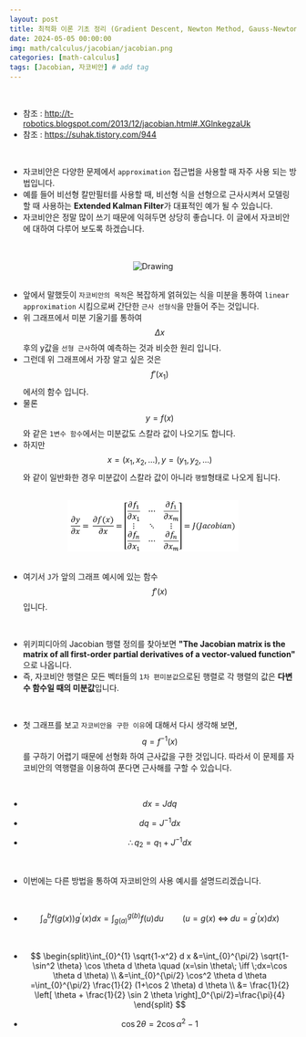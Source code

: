 ```yaml
---
layout: post
title: 최적화 이론 기초 정리 (Gradient Descent, Newton Method, Gauss-Newton, LM 등)
date: 2024-05-05 00:00:00
img: math/calculus/jacobian/jacobian.png
categories: [math-calculus] 
tags: [Jacobian, 자코비안] # add tag
---
```


<br>

- 참조 : http://t-robotics.blogspot.com/2013/12/jacobian.html#.XGlnkegzaUk
- 참조 : https://suhak.tistory.com/944

<br>

- 자코비안은 다양한 문제에서 `approximation` 접근법을 사용할 때 자주 사용 되는 방법입니다.
- 예를 들어 비선형 칼만필터를 사용할 때, 비선형 식을 선형으로 근사시켜서 모델링 할 때 사용하는 **Extended Kalman Filter**가 대표적인 예가 될 수 있습니다.
- 자코비안은 정말 많이 쓰기 때문에 익혀두면 상당히 좋습니다. 이 글에서 자코비안에 대하여 다루어 보도록 하겠습니다.

<br>

<br>
<center><img src="../assets/img/math/calculus/jacobian/1.png" alt="Drawing" style="width: 400px;"/></center>
<br>

- 앞에서 말했듯이 `자코비안의 목적`은 복잡하게 얽혀있는 식을 미분을 통하여 `linear approximation` 시킴으로써 간단한 `근사 선형식`을 만들어 주는 것입니다.
- 위 그래프에서 미분 기울기를 통하여 $$ \Delta x $$ 후의 y값을 `선형 근사`하여 예측하는 것과 비슷한 원리 입니다.
- 그런데 위 그래프에서 가장 알고 싶은 것은 $$ f'(x_{1}) $$ 에서의 함수 입니다.  
- 물론 $$ y = f(x) $$와 같은 `1변수 함수`에서는 미분값도 스칼라 값이 나오기도 합니다. 
- 하지만 $$ x = (x_{1}, x_{2}, ...), y = (y_{1}, y_{2}, ...) $$와 같이 일반화한 경우 미분값이 스칼라 값이 아니라 `행렬`형태로 나오게 됩니다.

<br>
<center><img src="../assets/img/math/calculus/jacobian/2.png" alt="Drawing" style="width: 300px;"/></center>
<br>
    
- 여기서 `J`가 앞의 그래프 예시에 있는 함수 $$ f'(x) $$ 입니다.

<br>
 
- 위키피디아의 Jacobian 행렬 정의를 찾아보면 **"The Jacobian matrix is the matrix of all first-order partial derivatives of a vector-valued function"** 으로 나옵니다. 
- 즉, 자코비안 행렬은 모든 벡터들의 `1차 편미분값`으로된 행렬로 각 행렬의 값은 **다변수 함수일 때의 미분값**입니다.

<br>
    
- 첫 그래프를 보고 `자코비안을 구한 이유`에 대해서 다시 생각해 보면, $$ q = f^{-1}(x) $$를 구하기 어렵기 때문에 선형화 하여 근사값을 구한 것입니다. 따라서 이 문제를 자코비안의 역행렬을 이용하여 푼다면 근사해를 구할 수 있습니다.

<br>
    
- $$ dx = Jdq $$

- $$ dq = J^{-1}dx $$

- $$ \therefore q_{2} = q_{1} + J^{-1}dx  $$
    
<br>

- 이번에는 다른 방법을 통하여 자코비안의 사용 예시를 설명드리겠습니다.

<br>

- $$ \int_{a}^{b}f(g(x))g^{\prime}(x)dx=\int_{g(a)}^{g(b)}f(u)du \quad\quad( u=g(x)\; \iff \;du=g^{\prime}(x)dx) $$

<br>

- $$ \begin{split}\int_{0}^{1} \sqrt{1-x^2} d x  &=\int_{0}^{\pi/2} \sqrt{1-\sin^2 \theta} \cos \theta d \theta \quad (x=\sin \theta\; \iff \;dx=\cos \theta d \theta) \\ &=\int_{0}^{\pi/2} \cos^2 \theta d \theta =\int_{0}^{\pi/2} \frac{1}{2} (1+\cos 2 \theta) d \theta \\ &= \frac{1}{2} \left[ \theta + \frac{1}{2} \sin 2 \theta \right]_0^{\pi/2}=\frac{\pi}{4} \end{split} $$

- $$ \cos{2\theta} = 2\cos{\alpha}^{2} - 1 $$
